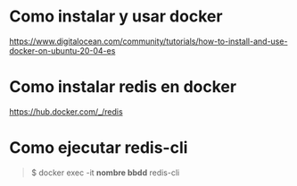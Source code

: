 # Como instalar y usar docker

https://www.digitalocean.com/community/tutorials/how-to-install-and-use-docker-on-ubuntu-20-04-es


# Como instalar redis en docker

https://hub.docker.com/_/redis


# Como ejecutar redis-cli

> $ docker exec -it **nombre bbdd** redis-cli 